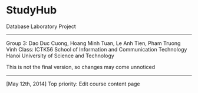 StudyHub
===========

Database Laboratory Project

-----------
Group 3: Dao Duc Cuong, Hoang Minh Tuan, Le Anh Tien, Pham Truong Vinh
Class: ICTK56
School of Information and Communication Technology
Hanoi University of Science and Technology

This is not the final version, so changes may come unnoticed

-----------

[May 12th, 2014] Top priority: Edit course content page
